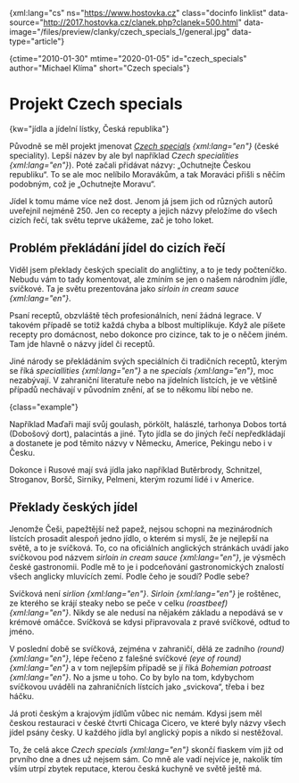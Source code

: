 
{xml:lang="cs" ns="https://www.hostovka.cz" class="docinfo linklist" data-source="http://2017.hostovka.cz/clanek.php?clanek=500.html" data-image="/files/preview/clanky/czech\_specials\_1/general.jpg" data-type="article"}

{ctime="2010-01-30" mtime="2020-01-05" id="czech_specials" author="Michael Klíma" short="Czech specials"}

# Projekt Czech specials

{kw="jídla a jídelní lístky, Česká republika"}

Původně se měl projekt jmenovat _[Czech specials](http://www.czechspecials.cz) {xml:lang="en"}_ (české speciality). Lepší název by ale byl například _Czech specialities {xml:lang="en"}_). Poté začali přidávat názvy: „Ochutnejte Českou republiku“. To se ale moc nelíbilo Moravákům, a tak Moraváci přišli s něčím podobným, což je „Ochutnejte Moravu“.

Jídel k tomu máme více než dost. Jenom já jsem jich od různých autorů uveřejnil nejméně 250. Jen co recepty a jejich názvy přeložíme do všech cizích řečí, tak světu teprve ukážeme, zač je toho loket.

## Problém překládání jídel do cizích řečí

Viděl jsem překlady českých specialit do angličtiny, a to je tedy počteníčko. Nebudu vám to tady komentovat, ale zmíním se jen o našem národním jídle, svíčkové. Ta je světu prezentována jako _sirloin in cream sauce {xml:lang="en"}_.

Psaní receptů, obzvláště těch profesionálních, není žádná legrace. V takovém případě se totiž každá chyba a blbost multiplikuje. Když ale píšete recepty pro domácnost, nebo dokonce pro cizince, tak to je o něčem jiném. Tam jde hlavně o názvy jídel či receptů.

Jiné národy se překládáním svých speciálních či tradičních receptů, kterým se říká _speciallities {xml:lang="en"}_ a ne _specials {xml:lang="en"}_, moc nezabývají. V zahraniční literatuře nebo na jídelních lístcích, je ve většině případů nechávají v původním znění, ať se to někomu líbí nebo ne.

{class="example"}

Například Maďaři mají svůj goulash, pörkölt, halászlé, tarhonya Dobos tortá (Dobošový dort), palacintás a jiné. Tyto jídla se do jiných řečí nepředkládají a dostanete je pod těmito názvy v Německu, Americe, Pekingu nebo i v Česku.

Dokonce i Rusové mají svá jídla jako například Butěrbrody, Schnitzel, Stroganov, Boršč, Sirniky, Pelmeni, kterým rozumí lidé i v Americe.

## Překlady českých jídel

Jenomže Češi, papežtější než papež, nejsou schopni na mezinárodních lístcích prosadit alespoň jedno jídlo, o kterém si myslí, že je nejlepší na světě, a to je svíčková. To, co na  oficiálních anglických stránkách uvádí jako svíčkovou pod názvem _sirloin in cream sauce {xml:lang="en"}_, je výsměch české gastronomii. Podle mě to je i podceňování gastronomických znalostí všech anglicky mluvících zemí. Podle čeho je soudí? Podle sebe?

Svíčková není _sirlion {xml:lang="en"}_. _Sirloin {xml:lang="en"}_ je roštěnec, ze kterého se krájí steaky nebo se peče v celku _(roastbeef) {xml:lang="en"}_. Nikdy se ale nedusí na nějakém základu a nepodává se v krémové omáčce. Svíčková se kdysi připravovala z pravé svíčkové, odtud to jméno.

V poslední době se svíčková, zejména v zahraničí, dělá ze zadního _(round) {xml:lang="en"}_, lépe řečeno z falešné svíčkové _(eye of round) {xml:lang="en"}_ a v tom nejlepším případě se jí říká _Bohemian potroast {xml:lang="en"}_. No a jsme u toho. Co by bylo na tom, kdybychom svíčkovou uváděli na zahraničních lístcích jako „svickova“, třeba i bez háčku.

Já proti českým a krajovým jídlům vůbec nic nemám. Kdysi jsem měl českou restauraci v české čtvrti Chicaga Cicero, ve které byly názvy všech jídel psány česky. U každého jídla byl anglický popis a nikdo si nestěžoval.

To, že celá akce _Czech specials {xml:lang="en"}_ skončí fiaskem vím již od prvního dne a dnes už nejsem sám. Co mně ale vadí nejvíce je, nakolik tím vším utrpí zbytek reputace, kterou česká kuchyně ve světě ještě má.

